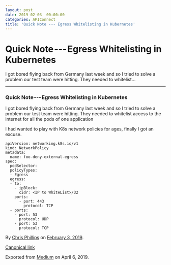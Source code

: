 ```yaml
---
layout: post
date: 2019-02-03  00:00:00
categories: APIConnect
title: 'Quick Note --- Egress Whitelisting in Kubernetes'
---
```


Quick Note --- Egress Whitelisting in Kubernetes
================================================


I got bored flying back from Germany last week and so I tried to solve a
problem our test team were hitting. They needed to whitelist...






------------------------------------------------------------------------




### Quick Note --- Egress Whitelisting in Kubernetes

I got bored flying back from Germany last week and so I tried to solve a
problem our test team were hitting. They needed to whitelist access to
the internet for all the pods of one application

I had wanted to play with K8s network policies for ages, finally I got
an excuse.

```
apiVersion: networking.k8s.io/v1
kind: NetworkPolicy
metadata:
  name: foo-deny-external-egress
spec:
  podSelector:
  policyTypes:
  - Egress
  egress:
  - to:
    - ipBlock:
      cidr: <IP to WhiteList>/32
    ports:
      - port: 443
        protocol: TCP
  - ports:
    - port: 53
      protocol: UDP
    - port: 53
      protocol: TCP
```





By [Chris Phillips](https://medium.com/@cminion) on
[February 3, 2019](https://medium.com/p/a8815f8afc22).

[Canonical
link](https://medium.com/@cminion/quick-note-egress-whitelisting-in-kubernetes-a8815f8afc22)

Exported from [Medium](https://medium.com) on April 6, 2019.
